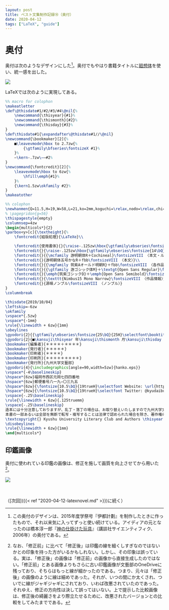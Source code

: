 ```yaml
---
layout: post
title: ベスト文集制作記録⑩（奥付）
date: 2020-04-12
tags: ["LaTeX", "guide"]
---
```


# 奥付
奥付は次のようなデザインにした[^colophon]。奥付でもやはり書籍タイトルに[廻想体](https://moji-waku.com/kaiso/)を使い、統一感を出した。

[^colophon]: この奥付のデザインは、2015年度学祭号『伊都計劃』を制作したときに作ったもので、それ以来気に入ってずっと使い続けている。アイディアの元となったのは橋本淳一郎『[神の仕掛けた玩具](https://www.hanmoto.com/bd/isbn/9784061542914)』（講談社サイエンティフィク、2006年）の奥付である。

![](/latex/assets/img/2020-04-12.png)

LaTeXでは次のように実現してある。

```latex
%% macro for colophon
\makeatletter
\def\@thisdate#1/#2/#3/#4\@nil{%
    \newcommand{\thisyear}{#1}%
    \newcommand{\thismonth}{#2}%
    \newcommand{\thisday}{#3}%
}
\def\thisdate#1{\expandafter\@thisdate#1//\@nil}
\newcommand{\bookmaker}[2]{%
    ■\leavevmode\hbox to 2.7zw{%
        {\gtfamily\bfseries\fontsizeX #1}%
    }%
    ―\kern-.7zw\――#2%
}
\newcommand{\fontcredit}[2]{%
    \leavevmode\hbox to 6zw{%
        \hfill\emph{#1}%
    }%
    {\kern1.5zw\okfamily #2}%
}
\makeatother

%% colophon
\newhanmen{Q=11.5,H=19,W=58,L=21,ko=2mm,koguchi=\relax,nodo=\relax,chi=16.4375mm,tate}
% \pagegridon{g=56}
\thispagestyle{empty}
\columnsep=4zw
\begin{multicols*}{2}
\parbox<y>[c]{\textheight}{%
    \fontcredit{組版処理}{\LaTeXe}\\

    \fontcredit{使用書体}{}{\raise-.125zw\hbox{\gtfamily\ebseries\fontsize{14\bQ}{19H}\selectfont \kern-.1zw 廻\kern-.25zw 想\kern-.25zw 体}＋{\agencyfb Agency FB}\fontsizeVIII 〈表紙〉}\\
    \fontcredit{}{\raise-.125zw\hbox{\gtfamily\ebseries\fontsize{14\bQ}{19H}\selectfont \kern-.1zw 廻\kern-.25zw 想\kern-.25zw 体}＋{\classico Classico}\fontsizeVIII 〈ロゴ〉}\\
    \fontcredit{}{{\mcfamily 游明朝体R＋Cochineal}\fontsizeVIII 〈本文・ルビ・柱〉}\\
    \fontcredit{}{游明朝体五号かなR＋fbb\fontsizeVIII 〈本文〉}\\
    \fontcredit{}{{\mgfamily 筑紫Aオールド明朝R}＋fbb\fontsizeVIII 〈各作品タイトル〉}\\
    \fontcredit{}{{\gtfamily 游ゴシック体M}＋\textgt{Open Sans Regular}\fontsizeVIII 〈見出し・作品情報〉}\\
    \fontcredit{}{\emph{筑紫ゴシックD}＋\emph{Open Sans Semibold}\fontsizeVIII 〈強調・小見出し〉}\\
    \fontcredit{}{\texttt{Nimbus15 Mono Narrow}\fontsizeVIII 〈作品情報〉}\\
    \fontcredit{}{源暎ノンブル\fontsizeVIII 〈ノンブル〉}
}
\columnbreak

\thisdate{2019/10/04}
\leftskip=-6zw
\okfamily
\vspace*{.5zw}
\vspace*{-1mm}
\rule{\linewidth + 6zw}{1mm}
\obeylines
\gyodori{2}{{\gtfamily\ebseries\fontsize{25\bQ}{25H}\selectfont\booktitlename}\kern.25zw{\fontsizeIX ［きゅうだいぶんがく］}}
\gyodori{2}{■\kansuji\thisyear 年\kansuji\thismonth 月\kansuji\thisday 日　第一版第一刷発行}
\bookmaker{編集者}{＊＊＊＊＋＊＊＊＊}
\bookmaker{発行者}{＊＊＊＊＊}
\bookmaker{印刷者}{＊＊＊＊}
\bookmaker{印刷所}{＊＊＊＊＊＊＊＊＊}
\bookmaker{発行所}{九州大学文藝部}
\gyodori{4}{\includegraphics[angle=90,width=5zw]{hanko.eps}}
\vspace*{-4\baselineskip}
\hspace*{6zw}福岡市西区元岡七四四番地
\hspace*{6zw}郵便番号八一九―〇三九五
\hspace*{6zw}{\fontsize{10.5\bQ}{19trueH}\selectfont Website: \url{https://kyudai-bungeiclub.wixsite.com/kyudai-bungei}}
\hspace*{6zw}{\fontsize{10.5\bQ}{19trueH}\selectfont Twitter: @kyudaibungei}
\vspace{-.25\baselineskip}
\rule{\linewidth + 6zw}{.125truemm}
\vspace{-.25\baselineskip}
造本には十分注意しておりますが、乱丁・落丁の場合は、お取り替えいたしますので九州大学文藝部までご連絡ください。
本書の一部あるいは全部を無断で転写・複写することは法律で認められた場合を除き、著作権の侵害にあたります。
\textcopyright{} Kyushu University Literary Club and Authors \thisyear \hfill Printed in Japan
\disobeylines
\rule{\linewidth + 6zw}{1mm}
\end{multicols*}
```

## 印鑑画像
奥付に使われている印鑑の画像は、修正を施して画質を向上させてから用いた[^inkan]。

[^inkan]: なお、「修正前」に比べて「修正後」は印鑑の線を細くしすぎなのではないかとの印象を持った方がいるかもしれない。しかし、その印象は誤っている。実は、「修正後」の画像は「修正前」の画像から直接生成したのではない。「修正前」とある画像よりもさらに古い印鑑画像が文藝部のOneDriveに残っており、そちらはもっと線が細かったのである。つまり、元々は「修正後」の画像のように線は細めであった。それが、いつの間にか太くされ、ついでに線がジャギジャギにされており、いわば改悪されていたのであった。それゆえ、修正の方向性は決して誤ってはいない。上で提示した比較画像は、修正後の綺麗さをより際立たせるために、改悪されたバージョンとの比較をしてみたまでである。

![](/latex/assets/img/2020-04-12a.jpg)

　

（[次回]({{< ref "2020-04-12-latexnovel.md" >}})に続く）
